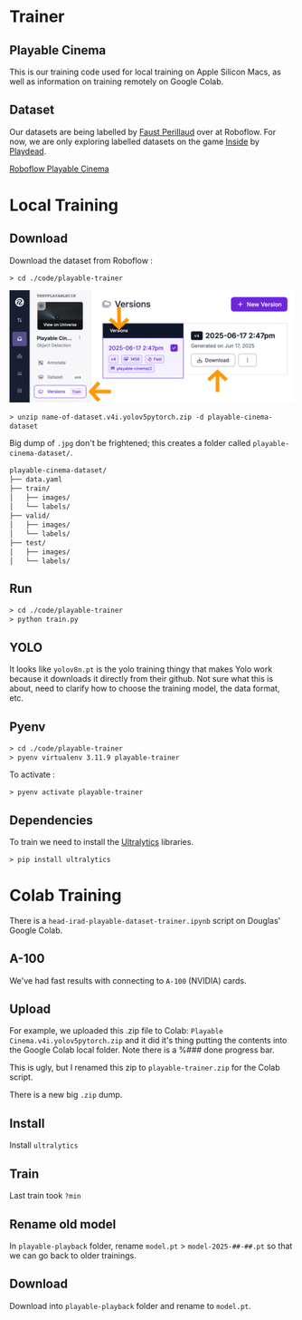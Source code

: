 # Trainer
## Playable Cinema

This is our training code used for local training on Apple Silicon Macs, as well as information on training remotely on Google Colab.

## Dataset
Our datasets are being labelled by [Faust Perillaud](.) over at Roboflow. For now, we are only exploring labelled datasets on the game [Inside](https://www.playdead.com/games/inside/) by [Playdead](https://www.playdead.com).

[Roboflow Playable Cinema](https://app.roboflow.com/testplayablecin/playable-cinema/overview)

# Local Training

## Download
Download the dataset from Roboflow :

```
> cd ./code/playable-trainer
```

![](./download-dataset.png)

```
> unzip name-of-dataset.v4i.yolov5pytorch.zip -d playable-cinema-dataset
```

Big dump of `.jpg` don't be frightened; this creates a folder called `playable-cinema-dataset/`.

```
playable-cinema-dataset/
├── data.yaml
├── train/
│   ├── images/
│   └── labels/
├── valid/
│   ├── images/
│   └── labels/
├── test/
│   ├── images/
│   └── labels/

```

## Run
```
> cd ./code/playable-trainer
> python train.py
```

## YOLO
It looks like `yolov8n.pt` is the yolo training thingy that makes Yolo work because it downloads it directly from their github. Not sure what this is about, need to clarify how to choose the training model, the data format, etc.

## Pyenv
```
> cd ./code/playable-trainer
> pyenv virtualenv 3.11.9 playable-trainer
```

To activate :

```
> pyenv activate playable-trainer
```

## Dependencies
To train we need to install the [Ultralytics](https://github.com/ultralytics/ultralytics) libraries.
```
> pip install ultralytics
```

# Colab Training
There is a `head-irad-playable-dataset-trainer.ipynb` script on Douglas' Google Colab.

## A-100
We've had fast results with connecting to `A-100` (NVIDIA) cards.

## Upload
For example, we uploaded this .zip file to Colab: `Playable Cinema.v4i.yolov5pytorch.zip` and it did it's thing putting the contents into the Google Colab local folder. Note there is a %### done progress bar.

This is ugly, but I renamed this zip to `playable-trainer.zip` for the Colab script.

There is a new big `.zip` dump.

## Install
Install `ultralytics`

## Train
Last train took `?min`

## Rename old model
In `playable-playback` folder, rename `model.pt` > `model-2025-##-##.pt` so that we can go back to older trainings.

## Download
Download into `playable-playback` folder and rename to `model.pt`.
